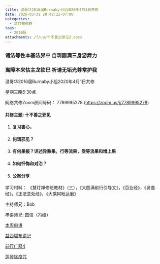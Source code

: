 ```yaml
---
title: 温哥华2016届Burnaby小组2020年4月1日共修
date: 2020-03-31 20:42:22-07:00
categories:
  - 慧灯禅修班
tags:
  - 2016届
attachments: /f/up/十不善之邪见2.docx
---
```

### 诸法等性本基法界中 自现圆满三身游舞力 

### 离障本来怙主龙钦巴 祈请无垢光尊常护我

温哥华2016届Burnaby小组2020年4月1日共修 

星期三晚6:30点

网络共修Zoom房间号码： 7789995278 (<https://zoom.us/j/7789995278>)

#### 共修主题: 十不善之邪见

1. #### 复习害心，  
2. #### 何谓邪见？
3. #### 有何果报？详述异熟果，行等流果，受等流果和增上果
4. #### 如何忏悔和对治？
5. #### 公案分享

学习材料： 《慧灯禅修班教材》（三），《大圆满前行引导文》，《百业经》，《贤愚经》，《正法念处经》，《大乘阿毗达磨》

主持师兄：Bob

串讲师兄: 圆信（冯维）

[本周串讲](https://s3.ap-northeast-1.wasabisys.com/hdcx/hdv/f/up/十不善之邪见2.docx)

[益西堪布讲记](https://s3.ap-northeast-1.wasabisys.com/hdcx/hdv/f/up/因果益西.pdf)

[前行广释4](https://s3.ap-northeast-1.wasabisys.com/hdcx/hdv/f/up/前行广释4.pdf)

[莲师除疫咒](https://www.huidengvan.com/articles/2020-03-28-%E4%B8%8A%E5%B8%88%E4%BA%B2%E8%AF%B5%E9%99%A4%E7%96%AB%E5%BF%BF%E6%80%92%E8%8E%B2%E5%B8%88%E5%BF%83%E5%92%92/)